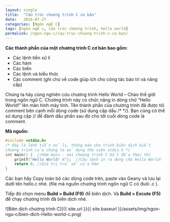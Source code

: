 ```yaml
---
layout: single
title:  "Cấu trúc chương trình C cơ bản"
date:   2016-07-27
categories: [Ngôn ngữ C]
tags: [ngôn ngữ c, cấu trúc chương trình, hello world]
permalink: /ngon-ngu-c/cau-truc-chuong-trinh-c-co-ban/
---
```


**Các thành phần của một chương trình C cơ bản bao gồm:**

* Các lệnh tiền xử lí
* Các hàm
* Các biến
* Các lệnh và biểu thức
* Các comment (ghi chú về code giúp ích cho công tác bảo trì và nâng cấp)

Chúng ta hãy cùng nghiên cứu chương trình Hello World – Chào thế giới trong ngôn ngữ C. Chương trình này có chức năng in dòng chữ “Hello World!” lên màn hình máy tính. Tên thành phần của chương trình đã được tôi comment bên cạnh mỗi dòng code (sử dụng cặp dấu /* */). Bạn cũng có thể sử dụng cặp // để đánh dấu phần sau đó cho tới cuối dòng code là comment.

**Mã nguồn:**

~~~c
#include <stdio.h>
/* Đây là lệnh tiền xử lí, thông báo cho trình biên dịch biết
chương trình của chúng ta sử dụng thư viện stdio.h */
int main() {  //Hàm main - nơi chương trình C bắt đầu thực thi
	printf("Hello World! n");  //Câu lệnh in ra dòng chữ Hello World!
	return 0; //Giá trị trả về của hàm
}
~~~

Các bạn hãy Copy toàn bộ các dòng code trên, paste vào Geany và lưu lại dưới tên hello.c nhé. (file mã nguồn chương trình ngôn ngữ C có đuôi .c ).

Tiếp đó chọn menu **Build > Build (F9)** để biên dịch. Và **Build > Excute (F5)** để chạy chương trình đã biên dịch nhé.

![Biên dịch chương trình C]({{ site.url }}{{ site.baseurl }}/assets/img/ngon-ngu-c/bien-dich-Hello-world-c.png)
